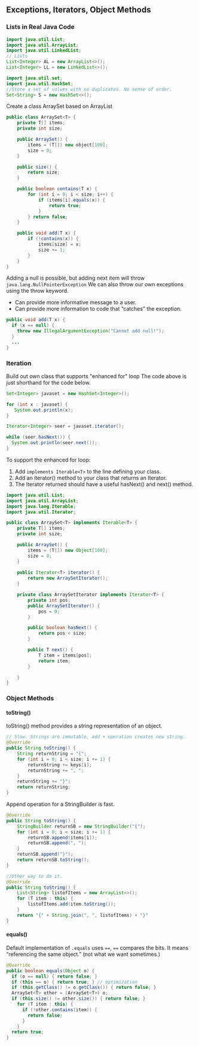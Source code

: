 ## Exceptions, Iterators, Object Methods

### Lists in Real Java Code
```java
import java.util.List;
import java.util.ArrayList;
import java.util.LinkedList;
// Lists
List<Integer> AL = new ArrayList<>();
List<Integer> LL = new LinkedList<>();

import java.util.set;
import java.util.HashSet;
//Store a set of values with no duplicates. No sense of order.
Set<String> S = new HashSet<>();
```
Create a class ArraySet based on ArrayList
```java
public class ArraySet<T> {
    private T[] items;
    private int size;

    public ArraySet() {
        items = (T[]) new object[100];
        size = 0;
    }

    public size() {
        return size;
    }

    public boolean contains(T x) {
        for (int i = 0; i < size; i++) {
            if (items[i].equals(x)) {
                return true;
            }
        } return false;
    }

    public void add(T x) {
        if (!contains(x)) {
            items[size] = x;
            size += 1;
        }
    }
}
```
Adding a null is possible, but adding next item will throw `java.lang.NullPointerException`
We can also throw our own exceptions using the throw keyword. 
- Can provide more informative message to a user.
- Can provide more information to code that “catches” the exception.
```java
public void add(T x) {
  if (x == null) {
    throw new IllegalArgumentException("Cannot add null!");
  }
  ...
}

```

### Iteration
Build out own class that supports "enhanced for" loop
The code above is just shorthand for the code below.
```java
Set<Integer> javaset = new HashSet<Integer>();

for (int x : javaset) {
   System.out.println(x);
}


```
```java
Iterator<Integer> seer = javaset.iterator();

while (seer.hasNext()) {
  System.out.println(seer.next());
}

```
To support the enhanced for loop:
1. Add `implements Iterable<T>` to the line defining your class.
2. Add an iterator() method to your class that returns an Iterator<T>.
3. The Iterator<T> returned should have a useful hasNext() and next() method.

```java
import java.util.List;
import java.util.ArrayList;
import java.lang.Iterable;
import java.util.Iterator;

public class ArraySet<T> implements Iterable<T> {
    private T[] items;
    private int size;

    public ArraySet() {
        items = (T[]) new Object[100];
        size = 0;
    }
    
    public Iterator<T> iterator() {
        return new ArraySetIterator();
    }

    private class ArraySetIterator implements Iterator<T> {
        private int pos;
        public ArraySetIterator() {
            pos = 0;
        }

        public boolean hasNext() {
            return pos < size;
        }

        public T next() {
            T item = items[pos];
            return item;
        }

    }
}
```

### Object Methods
#### toString()
toString() method provides a string representation of an object.
```java
// Slow. Strings are immutable, add + operation creates new string.
@Override
public String toString() {
    String returnString = "{";
    for (int i = 0; i < size; i += 1) {
        returnString += keys[i];
        returnString += ", ";
    }
    returnString += "}";
    return returnString;
}

```

Append operation for a StringBuilder is fast. 
```java
@Override
public String toString() {
    StringBuilder returnSB = new StringBuilder("{");
    for (int i = 0; i < size; i += 1) {
        returnSB.append(items[i]);
        returnSB.append(", ");
    }
    returnSB.append("}");
    return returnSB.toString();
}

//Other way to do it.
@Override
public String toString() {
    List<String> listofItems = new ArrayList<>();
    for (T item : this) {
        listofItems.add(item.toString());
    }
    return "{" + String.join(", ", listofItems) + "}"
}

```
#### equals()
Default implementation of `.equals` uses `==`, `==` compares the bits. It means “referencing the same object.” (not what we want sometimes.)

```java
@Override
public boolean equals(Object o) {
  if (o == null) { return false; }
  if (this == o) { return true; } // optimization
  if (this.getClass() != o.getClass()) { return false; }
  ArraySet<T> other = (ArraySet<T>) o;
  if (this.size() != other.size()) { return false; }
    for (T item : this) {
      if (!other.contains(item)) {
        return false;
      }
    }
  return true;
}

```